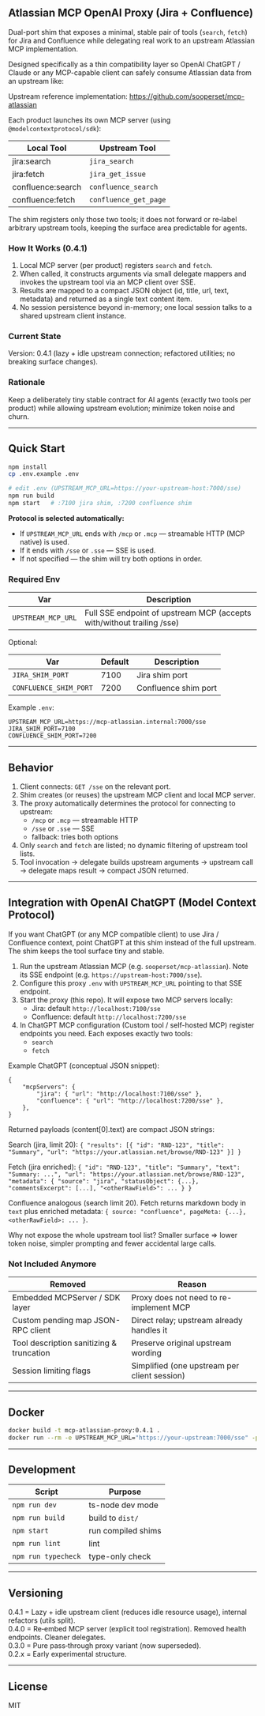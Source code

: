 ## Atlassian MCP OpenAI Proxy (Jira + Confluence)

Dual-port shim that exposes a minimal, stable pair of tools (`search`, `fetch`) for Jira and Confluence while delegating real work to an upstream Atlassian MCP implementation.

Designed specifically as a thin compatibility layer so OpenAI ChatGPT / Claude or any MCP-capable client can safely consume Atlassian data from an upstream like:

Upstream reference implementation: https://github.com/sooperset/mcp-atlassian

Each product launches its own MCP server (using `@modelcontextprotocol/sdk`):

| Local Tool        | Upstream Tool         |
| ----------------- | --------------------- |
| jira:search       | `jira_search`         |
| jira:fetch        | `jira_get_issue`      |
| confluence:search | `confluence_search`   |
| confluence:fetch  | `confluence_get_page` |

The shim registers only those two tools; it does not forward or re‑label arbitrary upstream tools, keeping the surface area predictable for agents.

### How It Works (0.4.1)

1. Local MCP server (per product) registers `search` and `fetch`.
2. When called, it constructs arguments via small delegate mappers and invokes the upstream tool via an MCP client over SSE.
3. Results are mapped to a compact JSON object (id, title, url, text, metadata) and returned as a single text content item.
4. No session persistence beyond in-memory; one local session talks to a shared upstream client instance.

### Current State

Version: 0.4.1 (lazy + idle upstream connection; refactored utilities; no breaking surface changes).

### Rationale

Keep a deliberately tiny stable contract for AI agents (exactly two tools per product) while allowing upstream evolution; minimize token noise and churn.

---

## Quick Start

```bash
npm install
cp .env.example .env

# edit .env (UPSTREAM_MCP_URL=https://your-upstream-host:7000/sse)
npm run build
npm start   # :7100 jira shim, :7200 confluence shim
```

**Protocol is selected automatically:**

- If `UPSTREAM_MCP_URL` ends with `/mcp` or `.mcp` — streamable HTTP (MCP native) is used.
- If it ends with `/sse` or `.sse` — SSE is used.
- If not specified — the shim will try both options in order.

### Required Env

| Var                | Description                                                            |
| ------------------ | ---------------------------------------------------------------------- |
| `UPSTREAM_MCP_URL` | Full SSE endpoint of upstream MCP (accepts with/without trailing /sse) |

Optional:

| Var                    | Default | Description          |
| ---------------------- | ------- | -------------------- |
| `JIRA_SHIM_PORT`       | 7100    | Jira shim port       |
| `CONFLUENCE_SHIM_PORT` | 7200    | Confluence shim port |

Example `.env`:

```env
UPSTREAM_MCP_URL=https://mcp-atlassian.internal:7000/sse
JIRA_SHIM_PORT=7100
CONFLUENCE_SHIM_PORT=7200
```

---

## Behavior

1. Client connects: `GET /sse` on the relevant port.
2. Shim creates (or reuses) the upstream MCP client and local MCP server.
3. The proxy automatically determines the protocol for connecting to upstream:
    - `/mcp` or `.mcp` — streamable HTTP
    - `/sse` or `.sse` — SSE
    - fallback: tries both options
4. Only `search` and `fetch` are listed; no dynamic filtering of upstream tool lists.
5. Tool invocation -> delegate builds upstream arguments -> upstream call -> delegate maps result -> compact JSON returned.

---

## Integration with OpenAI ChatGPT (Model Context Protocol)

If you want ChatGPT (or any MCP compatible client) to use Jira / Confluence context, point ChatGPT at this shim instead of the full upstream. The shim keeps the tool surface tiny and stable.

1. Run the upstream Atlassian MCP (e.g. `sooperset/mcp-atlassian`). Note its SSE endpoint (e.g. `https://upstream-host:7000/sse`).
2. Configure this proxy `.env` with `UPSTREAM_MCP_URL` pointing to that SSE endpoint.
3. Start the proxy (this repo). It will expose two MCP servers locally:
    - Jira: default `http://localhost:7100/sse`
    - Confluence: default `http://localhost:7200/sse`
4. In ChatGPT MCP configuration (Custom tool / self-hosted MCP) register endpoints you need. Each exposes exactly two tools:
    - `search`
    - `fetch`

Example ChatGPT (conceptual JSON snippet):

```jsonc
{
	"mcpServers": {
		"jira": { "url": "http://localhost:7100/sse" },
		"confluence": { "url": "http://localhost:7200/sse" },
	},
}
```

Returned payloads (content[0].text) are compact JSON strings:

Search (jira, limit 20): `{ "results": [{ "id": "RND-123", "title": "Summary", "url": "https://your.atlassian.net/browse/RND-123" }] }`

Fetch (jira enriched): `{ "id": "RND-123", "title": "Summary", "text": "Summary: ...", "url": "https://your.atlassian.net/browse/RND-123", "metadata": { "source": "jira", "statusObject": {...}, "commentsExcerpt": [...], "<otherRawField>": ... } }`

Confluence analogous (search limit 20). Fetch returns markdown body in `text` plus enriched metadata: `{ source: "confluence", pageMeta: {...}, <otherRawField>: ... }`.

Why not expose the whole upstream tool list? Smaller surface => lower token noise, simpler prompting and fewer accidental large calls.

### Not Included Anymore

| Removed                                  | Reason                                       |
| ---------------------------------------- | -------------------------------------------- |
| Embedded MCPServer / SDK layer           | Proxy does not need to re-implement MCP      |
| Custom pending map JSON-RPC client       | Direct relay; upstream already handles it    |
| Tool description sanitizing & truncation | Preserve original upstream wording           |
| Session limiting flags                   | Simplified (one upstream per client session) |

---

## Docker

```bash
docker build -t mcp-atlassian-proxy:0.4.1 .
docker run --rm -e UPSTREAM_MCP_URL="https://your-upstream:7000/sse" -p 7100:7100 -p 7200:7200 mcp-atlassian-proxy:0.4.1
```

---

## Development

| Script              | Purpose            |
| ------------------- | ------------------ |
| `npm run dev`       | ts-node dev mode   |
| `npm run build`     | build to `dist/`   |
| `npm start`         | run compiled shims |
| `npm run lint`      | lint               |
| `npm run typecheck` | type-only check    |

---

## Versioning

0.4.1 = Lazy + idle upstream client (reduces idle resource usage), internal refactors (utils split).  
0.4.0 = Re‑embed MCP server (explicit tool registration). Removed health endpoints. Cleaner delegates.  
0.3.0 = Pure pass‑through proxy variant (now superseded).  
0.2.x = Early experimental structure.

---

## License

MIT
